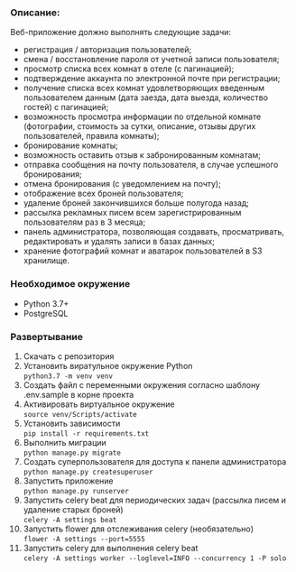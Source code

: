 ### Описание:
Веб-приложение должно выполнять следующие задачи:
- регистрация / авторизация пользователей;
- смена / восстановление пароля от учетной записи пользователя;
- просмотр списка всех комнат в отеле (с пагинацией);
- подтверждение аккаунта по электронной почте при регистрации;
- получение списка всех комнат удовлетворяющих введенным пользователем данным (дата заезда, дата выезда, количество гостей) с пагинацией;
- возможность просмотра информации по отдельной комнате (фотографии, стоимость за сутки, описание, отзывы других пользователей, правила комнаты);
- бронирование комнаты;
- возможность оставить отзыв к забронированным комнатам;
- отправка сообщения на почту пользователя, в случае  успешного бронирования;
- отмена бронирования (с уведомлением на почту);
- отображение  всех броней пользователя;
- удаление броней закончившихся больше полугода назад;
- рассылка рекламных писем всем зарегистрированным пользователям раз в 3 месяца;
- панель администратора, позволяющая создавать, просматривать, редактировать и удалять записи в базах данных;
- хранение фотографий комнат и аватарок пользователей в S3 хранилище.

### Необходимое окружение
* Python 3.7+
* PostgreSQL

### Развертывание
1. Скачать с репозитория
2. Установить виратульное окружение Python  
   `python3.7 -m venv venv`
3. Создать файл с переменными окружения согласно шаблону .env.sample в корне проекта
4. Активировать виртуальное окружение  
   `source venv/Scripts/activate`
5. Установить зависимости  
   `pip install -r requirements.txt`
6. Выполнить миграции  
   `python manage.py migrate`
7. Создать суперпользователя для доступа к панели администратора  
   `python manage.py createsuperuser`
8. Запустить приложение  
   `python manage.py runserver`
9. Запустить celery beat для периодических задач (рассылка писем и удаление старых броней)  
   `celery -A settings beat`
10. Запустить flower для отслеживания celery (необязательно)  
    `flower -A settings --port=5555`
11. Запустить celery для выполнения celery beat  
   `celery -A settings worker --loglevel=INFO --concurrency 1 -P solo`
